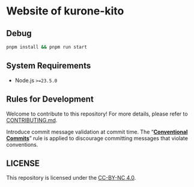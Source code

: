 # Website of kurone-kito

## Debug

```sh
pnpm install && pnpm run start
```

## System Requirements

- Node.js `>=23.5.0`

## Rules for Development

Welcome to contribute to this repository! For more details,
please refer to [CONTRIBUTING.md](.github/CONTRIBUTING.md).

Introduce commit message validation at commit time.
The “**[Conventional Commits](https://www.conventionalcommits.org/ja/)**”
rule is applied to discourage committing messages that violate conventions.

## LICENSE

This repository is licensed under the [CC-BY-NC 4.0](LICENSE).
